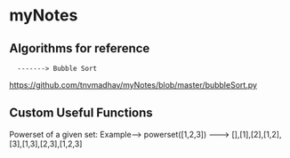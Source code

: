 # myNotes

## Algorithms for reference

      -------> Bubble Sort      
https://github.com/tnvmadhav/myNotes/blob/master/bubbleSort.py




## Custom Useful Functions 
Powerset of a given set:
   Example-->   powerset([1,2,3]) --->
                                   [],[1],[2],[1,2],[3],[1,3],[2,3],[1,2,3]
